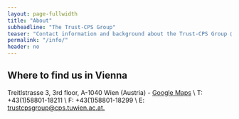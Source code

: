 ```yaml
---
layout: page-fullwidth
title: "About"
subheadline: "The Trust-CPS Group"
teaser: "Contact information and background about the Trust-CPS Group @TU Wien."
permalink: "/info/"
header: no
---
```



## Where to find us in Vienna
Treitlstrasse 3, 3rd floor, A-1040 Wien (Austria) - [Google Maps](https://goo.gl/maps/xwXTfJyywpPoEJwu9) \\
T: +43(1)58801-18211 \\
F: +43(1)58801-18299 \\
E: [trustcpsgroup@cps.tuwien.ac.at.](mailto:trustcpsgroup@cps.tuwien.ac.at.) 